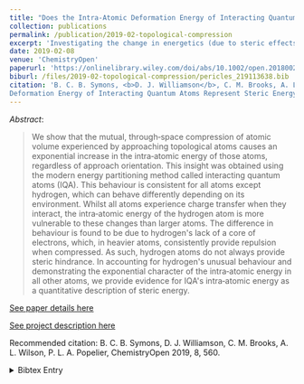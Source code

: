 ```yaml
---
title: "Does the Intra‐Atomic Deformation Energy of Interacting Quantum Atoms Represent Steric Energy?"
collection: publications
permalink: /publication/2019-02-topological-compression
excerpt: 'Investigating the change in energetics (due to steric effects) of topological atoms due to multi-directional compression.'
date: 2019-02-08
venue: 'ChemistryOpen'
paperurl: 'https://onlinelibrary.wiley.com/doi/abs/10.1002/open.201800275'
biburl: /files/2019-02-topological-compression/pericles_219113638.bib
citation: 'B. C. B. Symons, <b>D. J. Williamson</b>, C. M. Brooks, A. L. Wilson, P. L. A. Popelier (2019). Does the Intra‐Atomic 
Deformation Energy of Interacting Quantum Atoms Represent Steric Energy? <i>ChemistryOpen</i>.'
---
```

*Abstract*: 
> We show that the mutual, through‐space compression of atomic volume experienced by approaching topological atoms causes an exponential 
increase in the intra‐atomic energy of those atoms, regardless of approach orientation. This insight was obtained using the modern energy 
partitioning method called interacting quantum atoms (IQA). This behaviour is consistent for all atoms except hydrogen, which can behave 
differently depending on its environment. Whilst all atoms experience charge transfer when they interact, the intra‐atomic energy of the 
hydrogen atom is more vulnerable to these changes than larger atoms. The difference in behaviour is found to be due to hydrogen's lack of 
a core of electrons, which, in heavier atoms, consistently provide repulsion when compressed. As such, hydrogen atoms do not always provide 
steric hindrance. In accounting for hydrogen's unusual behaviour and demonstrating the exponential character of the intra‐atomic energy in 
all other atoms, we provide evidence for IQA's intra‐atomic energy as a quantitative description of steric energy.


[See paper details here](https://chemistry-europe.onlinelibrary.wiley.com/doi/10.1002/open.201800275)

[See project description here](https://dominicwllmsn.github.io/projects/1_qct-compression/)


Recommended citation: B. C. B. Symons, D. J. Williamson, C. M. Brooks, A. L. Wilson, P. L. A. Popelier, ChemistryOpen 2019, 8, 560.

<details closed>
<summary>Bibtex Entry</summary>
<code>
<pre>
@article{Nachman_2019,
	@article{doi:10.1002/open.201800275,
	author = {Symons, Benjamin C. B. and Williamson, Dominic J. and Brooks, Campbell M. and Wilson, Alex L. and Popelier, Paul L. A.},
	title = {Does the Intra-Atomic Deformation Energy of Interacting Quantum Atoms Represent Steric Energy?},
	journal = {ChemistryOpen},
	volume = {8},
	number = {5},
	pages = {560-570},
	keywords = {quantum chemical topology (QCT), steric effects, van der Waals complexes, interacting quantum atoms (IQA), short-range repulsion potential},
	doi = {10.1002/open.201800275},
	url = {https://onlinelibrary.wiley.com/doi/abs/10.1002/open.201800275},
	eprint = {https://onlinelibrary.wiley.com/doi/pdf/10.1002/open.201800275},
	year = {2019}
}
</pre>
</code>
</details>
